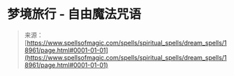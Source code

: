 <!--yml

category: 未分类

date: 2024-06-12 19:00:37

-->

# 梦境旅行 - 自由魔法咒语

> 来源：[https://www.spellsofmagic.com/spells/spiritual_spells/dream_spells/18961/page.html#0001-01-01](https://www.spellsofmagic.com/spells/spiritual_spells/dream_spells/18961/page.html#0001-01-01)
